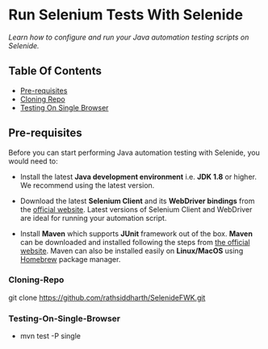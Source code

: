 # Run Selenium Tests With Selenide


*Learn how to configure and run your Java automation testing scripts on Selenide.*

## Table Of Contents

* [Pre-requisites](#pre-requisites)
* [Cloning Repo](###Cloning-Repo)
* [Testing On Single Browser](###Testing-On-Single-Browser)

## Pre-requisites

Before you can start performing Java automation testing with Selenide, you would need to:

- Install the latest **Java development environment** i.e. **JDK 1.8** or higher. We recommend using the latest version.

- Download the latest **Selenium Client** and its **WebDriver bindings** from the [official website](https://www.selenium.dev/downloads/). Latest versions of Selenium Client and WebDriver are ideal for running your automation script.

- Install **Maven** which supports **JUnit** framework out of the box. **Maven** can be downloaded and installed following the steps from [the official website](https://maven.apache.org/). Maven can also be installed easily on **Linux/MacOS** using [Homebrew](https://brew.sh/) package manager.

### Cloning-Repo
git clone https://github.com/rathsiddharth/SelenideFWK.git

### Testing-On-Single-Browser
- mvn test -P single
